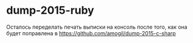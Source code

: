 # dump-2015-ruby

Осталось переделать печать выписки на консоль после того, как она будет поправлена в https://github.com/amogil/dump-2015-c-sharp
